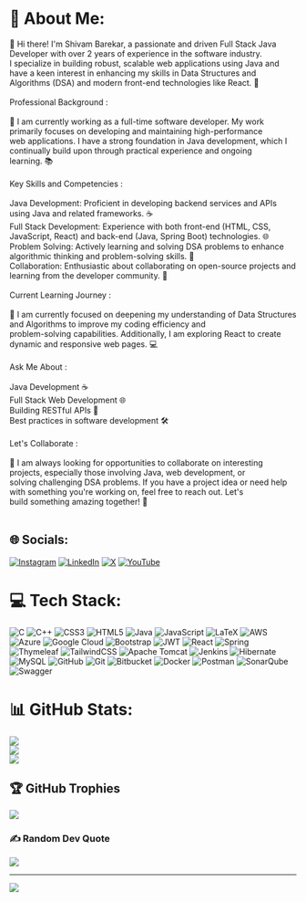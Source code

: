 # 💫 About Me:
👋 Hi there! I'm Shivam Barekar, a passionate and driven Full Stack Java Developer with over 2 years of experience in the software industry. <br>I specialize in building robust, scalable web applications using Java and have a keen interest in enhancing my skills in Data Structures and <br>Algorithms (DSA) and modern front-end technologies like React. 🚀<br><br>Professional Background :<br><br>💼 I am currently working as a full-time software developer. My work primarily focuses on developing and maintaining high-performance <br>web applications. I have a strong foundation in Java development, which I continually build upon through practical experience and ongoing <br>learning. 📚<br><br>Key Skills and Competencies :<br><br>Java Development: Proficient in developing backend services and APIs using Java and related frameworks. ☕<br>Full Stack Development: Experience with both front-end (HTML, CSS, JavaScript, React) and back-end (Java, Spring Boot) technologies. 🌐<br>Problem Solving: Actively learning and solving DSA problems to enhance algorithmic thinking and problem-solving skills. 🧩<br>Collaboration: Enthusiastic about collaborating on open-source projects and learning from the developer community. 🤝<br><br>Current Learning Journey :<br><br>📖 I am currently focused on deepening my understanding of Data Structures and Algorithms to improve my coding efficiency and <br>problem-solving capabilities. Additionally, I am exploring React to create dynamic and responsive web pages. 💻<br><br>Ask Me About :<br><br>Java Development ☕<br>Full Stack Web Development 🌐<br>Building RESTful APIs 🔗<br>Best practices in software development 🛠️<br><br>Let's Collaborate :<br><br>🌟 I am always looking for opportunities to collaborate on interesting projects, especially those involving Java, web development, or <br>solving challenging DSA problems. If you have a project idea or need help with something you're working on, feel free to reach out. Let's <br>build something amazing together! 🎉<br><br>


## 🌐 Socials:
[![Instagram](https://img.shields.io/badge/Instagram-%23E4405F.svg?logo=Instagram&logoColor=white)](https://instagram.com/_shivam_barekar_07) [![LinkedIn](https://img.shields.io/badge/LinkedIn-%230077B5.svg?logo=linkedin&logoColor=white)](https://linkedin.com/in/shivam-barekar-5b9855218/) [![X](https://img.shields.io/badge/X-black.svg?logo=X&logoColor=white)](https://x.com/@ShivamBarekar07) [![YouTube](https://img.shields.io/badge/YouTube-%23FF0000.svg?logo=YouTube&logoColor=white)](https://youtube.com/@ShivamBarekar07) 

# 💻 Tech Stack:
![C](https://img.shields.io/badge/c-%2300599C.svg?style=for-the-badge&logo=c&logoColor=white) ![C++](https://img.shields.io/badge/c++-%2300599C.svg?style=for-the-badge&logo=c%2B%2B&logoColor=white) ![CSS3](https://img.shields.io/badge/css3-%231572B6.svg?style=for-the-badge&logo=css3&logoColor=white) ![HTML5](https://img.shields.io/badge/html5-%23E34F26.svg?style=for-the-badge&logo=html5&logoColor=white) ![Java](https://img.shields.io/badge/java-%23ED8B00.svg?style=for-the-badge&logo=openjdk&logoColor=white) ![JavaScript](https://img.shields.io/badge/javascript-%23323330.svg?style=for-the-badge&logo=javascript&logoColor=%23F7DF1E) ![LaTeX](https://img.shields.io/badge/latex-%23008080.svg?style=for-the-badge&logo=latex&logoColor=white) ![AWS](https://img.shields.io/badge/AWS-%23FF9900.svg?style=for-the-badge&logo=amazon-aws&logoColor=white) ![Azure](https://img.shields.io/badge/azure-%230072C6.svg?style=for-the-badge&logo=microsoftazure&logoColor=white) ![Google Cloud](https://img.shields.io/badge/GoogleCloud-%234285F4.svg?style=for-the-badge&logo=google-cloud&logoColor=white) ![Bootstrap](https://img.shields.io/badge/bootstrap-%238511FA.svg?style=for-the-badge&logo=bootstrap&logoColor=white) ![JWT](https://img.shields.io/badge/JWT-black?style=for-the-badge&logo=JSON%20web%20tokens) ![React](https://img.shields.io/badge/react-%2320232a.svg?style=for-the-badge&logo=react&logoColor=%2361DAFB) ![Spring](https://img.shields.io/badge/spring-%236DB33F.svg?style=for-the-badge&logo=spring&logoColor=white) ![Thymeleaf](https://img.shields.io/badge/Thymeleaf-%23005C0F.svg?style=for-the-badge&logo=Thymeleaf&logoColor=white) ![TailwindCSS](https://img.shields.io/badge/tailwindcss-%2338B2AC.svg?style=for-the-badge&logo=tailwind-css&logoColor=white) ![Apache Tomcat](https://img.shields.io/badge/apache%20tomcat-%23F8DC75.svg?style=for-the-badge&logo=apache-tomcat&logoColor=black) ![Jenkins](https://img.shields.io/badge/jenkins-%232C5263.svg?style=for-the-badge&logo=jenkins&logoColor=white) ![Hibernate](https://img.shields.io/badge/Hibernate-59666C?style=for-the-badge&logo=Hibernate&logoColor=white) ![MySQL](https://img.shields.io/badge/mysql-4479A1.svg?style=for-the-badge&logo=mysql&logoColor=white) ![GitHub](https://img.shields.io/badge/github-%23121011.svg?style=for-the-badge&logo=github&logoColor=white) ![Git](https://img.shields.io/badge/git-%23F05033.svg?style=for-the-badge&logo=git&logoColor=white) ![Bitbucket](https://img.shields.io/badge/bitbucket-%230047B3.svg?style=for-the-badge&logo=bitbucket&logoColor=white) ![Docker](https://img.shields.io/badge/docker-%230db7ed.svg?style=for-the-badge&logo=docker&logoColor=white) ![Postman](https://img.shields.io/badge/Postman-FF6C37?style=for-the-badge&logo=postman&logoColor=white) ![SonarQube](https://img.shields.io/badge/SonarQube-black?style=for-the-badge&logo=sonarqube&logoColor=4E9BCD) ![Swagger](https://img.shields.io/badge/-Swagger-%23Clojure?style=for-the-badge&logo=swagger&logoColor=white)
# 📊 GitHub Stats:
![](https://github-readme-stats.vercel.app/api?username=Shivam0727&theme=tokyonight&hide_border=false&include_all_commits=false&count_private=false)<br/>
![](https://github-readme-streak-stats.herokuapp.com/?user=Shivam0727&theme=tokyonight&hide_border=false)<br/>
![](https://github-readme-stats.vercel.app/api/top-langs/?username=Shivam0727&theme=tokyonight&hide_border=false&include_all_commits=false&count_private=false&layout=compact)

## 🏆 GitHub Trophies
![](https://github-profile-trophy.vercel.app/?username=Shivam0727&theme=radical&no-frame=false&no-bg=false&margin-w=4)

### ✍️ Random Dev Quote
![](https://quotes-github-readme.vercel.app/api?type=horizontal&theme=radical)

---
[![](https://visitcount.itsvg.in/api?id=Shivam0727&icon=0&color=0)](https://visitcount.itsvg.in)

<!-- Proudly created with GPRM ( https://gprm.itsvg.in ) -->
